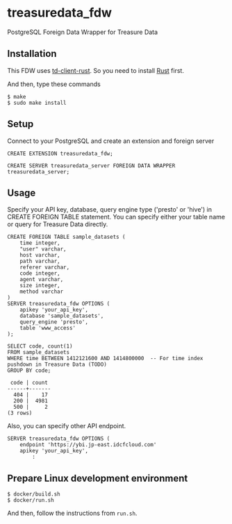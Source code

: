 # treasuredata_fdw

PostgreSQL Foreign Data Wrapper for Treasure Data

## Installation
This FDW uses [td-client-rust](https://github.com/komamitsu/td-client-rust). So you need to install [Rust](https://www.rust-lang.org/) first.

And then, type these commands

```
$ make
$ sudo make install
```

## Setup
Connect to your PostgreSQL and create an extension and foreign server

```
CREATE EXTENSION treasuredata_fdw;

CREATE SERVER treasuredata_server FOREIGN DATA WRAPPER treasuredata_server;
```

## Usage
Specify your API key, database, query engine type ('presto' or 'hive') in CREATE FOREIGN TABLE statement. You can specify either your table name or query for Treasure Data directly.

```
CREATE FOREIGN TABLE sample_datasets (
    time integer,
    "user" varchar,
    host varchar,
    path varchar,
    referer varchar,
    code integer,
    agent varchar,
    size integer,
    method varchar
)
SERVER treasuredata_fdw OPTIONS (
    apikey 'your_api_key',
    database 'sample_datasets',
    query_engine 'presto',
    table 'www_access'
);

SELECT code, count(1)
FROM sample_datasets
WHERE time BETWEEN 1412121600 AND 1414800000  -- For time index pushdown in Treasure Data (TODO)
GROUP BY code;

 code | count
------+-------
  404 |    17
  200 |  4981
  500 |     2
(3 rows)

```

Also, you can specify other API endpoint.

```
SERVER treasuredata_fdw OPTIONS (
    endpoint 'https://ybi.jp-east.idcfcloud.com'
    apikey 'your_api_key',
        :
```

## Prepare Linux development environment

```
$ docker/build.sh
$ docker/run.sh
```
And then, follow the instructions from `run.sh`.
